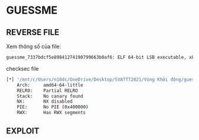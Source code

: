 # GUESSME

## REVERSE FILE
Xem thông số của file:
```sh
guessme_7337bdcf5e89841274190799663b0af6: ELF 64-bit LSB executable, x86-64, version 1 (SYSV), dynamically linked, interpreter /lib64/ld-linux-x86-64.so.2, for GNU/Linux 3.2.0, stripped
```
checksec file
```sh
[*] '/mnt/c/Users/n18dc/OneDrive/Desktop/SVATTT2021/Vòng Khởi động/guessme_7337bdcf5e89841274190799663b0af6'
    Arch:     amd64-64-little
    RELRO:    Partial RELRO
    Stack:    No canary found
    NX:       NX disabled
    PIE:      No PIE (0x400000)
    RWX:      Has RWX segments
```

## EXPLOIT

